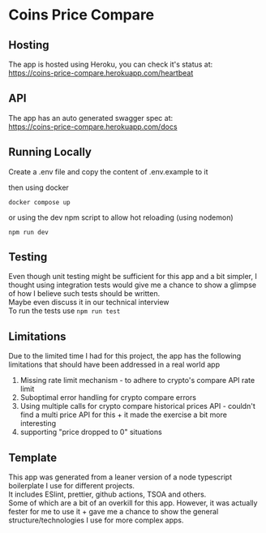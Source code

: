 # Coins Price Compare

## Hosting
The app is hosted using Heroku, you can check it's status at:<br/>
https://coins-price-compare.herokuapp.com/heartbeat 

## API
The app has an auto generated swagger spec at:<br/>
https://coins-price-compare.herokuapp.com/docs

## Running Locally
Create a .env file and copy the content of .env.example to it<br/>

then using docker
```
docker compose up
```
or using the dev npm script to allow hot reloading (using nodemon)
```
npm run dev
```

## Testing
Even though unit testing might be sufficient for this app and a bit simpler, I thought using integration tests would give me a chance to show a glimpse of how I believe such tests should be written.<br/>
Maybe even discuss it in our technical interview<br>
To run the tests use `npm run test`

## Limitations
Due to the limited time I had for this project, the app has the following limitations that should have been addressed in a real world app
1. Missing rate limit mechanism - to adhere to crypto's compare API rate limit 
2. Suboptimal error handling for crypto compare errors   
3. Using multiple calls for crypto compare historical prices API - couldn't find a multi price API for this + it made the exercise a bit more interesting      
4. supporting "price dropped to 0" situations
 
## Template
This app was generated from a leaner version of a node typescript boilerplate I use for different projects.<br/>
It includes ESlint, prettier, github actions, TSOA and others.<br/>
Some of which are a bit of an overkill for this app. However, it was actually fester for me to use it + gave me a chance to show the general structure/technologies I use for more complex apps.   

